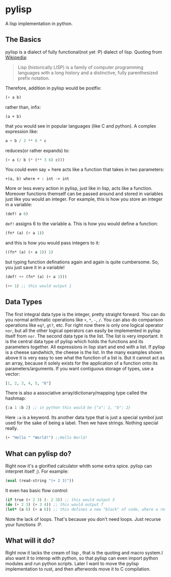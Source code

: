 # pylisp
A lisp implementation in python.

## The Basics

pylisp is a dialect of fully functional(not yet :P) dialect of lisp.
Quoting from [Wikipedia](https://en.wikipedia.org/wiki/Lisp_(programming_language)):
> Lisp (historically LISP) is a family of computer programming languages with a long history and a distinctive, fully parenthesized prefix notation.

Therefore, addition in pylisp would be postfix:
```lisp
(+ a b)
```
rather than, infix:
```
(a + b)
```
that you would see in popular languages (like C and python).
A complex expression like:
```lisp
a + b / 3 ** 6 * c
```
reduces(or rather expands) to:
```lisp
(+ a (/ b (* (** 3 6) c)))
```
You could even say + here acts like a function that takes in two parameters:
```
+(a, b) where + : int -> int
```
More or less every action in pylisp, just like in lisp, acts like a function. Moreover functions themself can be passed around and stored in variables just like you would an integer. For example, this is how you store an integer in a variable:
```lisp
(def! a 6)
```
`def!` assigns 6 to the variable a. This is how you would define a function:
```lisp
(fn* (a) (+ a 1))
```
and this is how you would pass integers to it:
```lisp
((fn* (a) (+ a 1)) 1)
```
but typing function definations again and again is quite cumbersome. So, you just save it in a variable!
```lisp
(def! ++ (fn* (a) (+ a 1)))

(++ 1) ;; this would output 1
```

## Data Types
The first integral data type is the integer, pretty straight forward. You can do you normal arithmatic operations like `+`, `*`, `-`, `/`. You can also do comparison operations like `eq?`, `gt?`, etc. For right now there is only one logical operator `nor`, but all the other logical operators can easily be implemented in pylisp itself from `nor`. The second data type is the list. The list is very important. It is the central data type of pylisp which holds the functions and its parameters together. All expressions in lisp start and end with a list. If pylisp is a cheese sandwhich, the cheese is the list. In the many examples shown above it is very easy to see what the function of a list is. But it cannot act as an array, because it solely exists for the application of a function onto its parameters/arguments. If you want contiguous storage of types, use a vector:
```lisp
[1, 2, 3, 4, 5, "6"]
```
There is also a associative array/dictionary/mapping type called the hashmap:
```lisp
{:a 1 :b 2} ;; in python this would be {"a": 1, "b": 2}
```

Here `:a` is a keyword. Its another data type that is just a special symbol just used for the sake of being a label. Then we have strings. Nothing special really.
```lisp
(+ "Hello " "World!") ;;Hello World!
```

## What can pylisp do?
Right now it's a glorified calculator whith some extra spice. pylisp can interpret itself ;). For example:
```lisp
(eval (read-string "(+ 2 3)"))
```
It even has basic flow control:
```lisp
(if true (+ 2 3) (- 2 3)) ;; this would output 5
(do (+ 2 3) (+ 3 4)) ;; this would output 7
(let* (a 6) (+ a 6)) ;; this defines a new "block" of code, where a refers to 6
```
Note the lack of loops. That's because you don't need loops. Just recurse your functions :P.
 
## What will it do?
Right now it lacks the cream of lisp , that is the quoting and macro system.I also want it to interop with python, so that pylisp can even import python modules and run python scripts. Later I want to move the pylisp implementation to rust, and then afterwords move it to C compilation.
